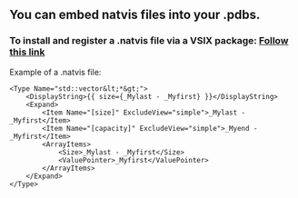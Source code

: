 ## You can embed natvis files into your .pdbs.



### To install and register a .natvis file via a VSIX package: [Follow this link](https://docs.microsoft.com/en-us/visualstudio/debugger/create-custom-views-of-native-objects?view=vs-2022)

Example of a .natvis file:

```
<Type Name="std::vector&lt;*&gt;">
    <DisplayString>{{ size={_Mylast - _Myfirst} }}</DisplayString>
    <Expand>
        <Item Name="[size]" ExcludeView="simple">_Mylast - _Myfirst</Item>
        <Item Name="[capacity]" ExcludeView="simple">_Myend - _Myfirst</Item>
        <ArrayItems>
            <Size>_Mylast - _Myfirst</Size>
            <ValuePointer>_Myfirst</ValuePointer>
        </ArrayItems>
    </Expand>
</Type>
```